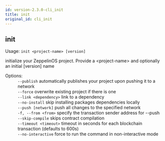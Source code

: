 ```yaml
---
id: version-2.3.0-cli_init
title: init
original_id: cli_init
---
```


<div class="cli-command"><h2 class="cli-title">init</h2><p class="cli-usage">Usage: <code>init &lt;project-name&gt; [version]</code></p><p>initialize your ZeppelinOS project. Provide a &lt;project-name&gt; and optionally an initial [version] name<br/></p><dl><dt><span>Options:</span></dt><dd><div><code>--publish</code> automatically publishes your project upon pushing it to a network</div><div><code>--force</code> overwrite existing project if there is one</div><div><code>--link &lt;dependency&gt;</code> link to a dependency</div><div><code>--no-install</code> skip installing packages dependencies locally</div><div><code>--push [network]</code> push all changes to the specified network</div><div><code>-f, --from &lt;from&gt;</code> specify the transaction sender address for --push</div><div><code>--skip-compile</code> skips contract compilation</div><div><code>--timeout &lt;timeout&gt;</code> timeout in seconds for each blockchain transaction (defaults to 600s)</div><div><code>--no-interactive</code> force to run the command in non-interactive mode</div></dd></dl></div>
